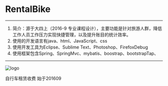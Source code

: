 #   RentalBike

_ _ _
1. 简介：源于大四上（2016-9 专业课程设计），主要功能是针对旅游人群，降低工作人员工作压力实现快捷管理，以及提升账目的统计效率。
2. 使用的开发语言有java、html、JavaScript、css
3. 使用开发工具为Eclipse、Sublime Text、Photoshop、FirefoxDebug
4. 使用框架包含Spring、SpringMvc、mybatis、boostrap、bootstrapTap、

- - -


![logo](https://rawgit.com/xbss/RentalBike/master/20160900RentalBike/WebRoot/user/img/bike-blue.png)

自行车租赁收费
始于201609



